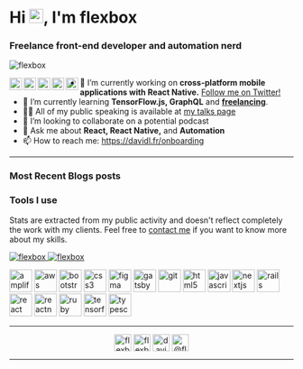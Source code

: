 # Hi <img src="https://media.giphy.com/media/hvRJCLFzcasrR4ia7z/giphy.gif" width="25px">, I'm flexbox

### Freelance front-end developer and automation nerd

<p align="left">
  <img src="https://komarev.com/ghpvc/?username=flexbox" alt="flexbox" />
</p>
<a href="https://twitter.com/flexbox_">
  <img align="left" alt="David Leuliette | Twitter" width="22px" src="https://cdn.jsdelivr.net/npm/simple-icons@v3/icons/twitter.svg" />
</a>
<a href="https://www.linkedin.com/in/david-leuliette/">
  <img align="left" alt="David Leuliette | LinkdeIn" width="22px" src="https://cdn.jsdelivr.net/npm/simple-icons@v3/icons/linkedin.svg" />
</a>
<a href="https://medium.com/@flexbox">
  <img align="left" alt="David Leuliette | Medium" width="22px" src="https://cdn.jsdelivr.net/npm/simple-icons@v3/icons/medium.svg" />
</a>
<a href="https://www.producthunt.com/@flexbox">
  <img align="left" alt="David Leuliette | Product Hunt" width="22px" src="https://cdn.jsdelivr.net/npm/simple-icons@v3/icons/producthunt.svg" />
</a>
<a href="https://instagram.com/chti.yala/">
  <img align="left" alt="David Leuliette | Instagram" width="22px" src="https://cdn.jsdelivr.net/npm/simple-icons@v3/icons/instagram.svg" />
</a>

- 🔭 I’m currently working on **cross-platform mobile applications with React Native.** <a href="https://twitter.com/flexbox_" target="_blank">Follow me on Twitter!</a>
- 🌱 I’m currently learning **TensorFlow.js, GraphQL** and <a href="https://twitter.com/flexbox_" target="_blank">**freelancing**</a>.
- 👨‍💻 All of my public speaking is available at [my talks page](https://github.com/flexbox/talks)
- 👯 I’m looking to collaborate on a potential podcast
- 💬 Ask me about **React, React Native,** and **Automation**
- 📫 How to reach me: <a href="https://davidl.fr/onboarding" target="_blank">https://davidl.fr/onboarding</a>

<hr />

### Most Recent Blogs posts

<!-- BLOG-POST-LIST:START -->
<!-- BLOG-POST-LIST:END -->

### Tools I use

<p>Stats are extracted from my public activity and doesn't reflect completely the work with my clients. Feel free to <a href="https://twitter.com/flexbox_" target="_blank">contact me</a> if you want to know more about my skills.</p>

<a href="https://github.com/flexbox">
  <img src="https://github-readme-stats.vercel.app/api?username=flexbox&show_icons=true&theme=buefy" alt="flexbox" />
  <img src="https://github-readme-stats.vercel.app/api/top-langs/?username=flexbox&layout=compact&hide=html&theme=buefy" alt="flexbox" />
</a>

<p align="left"><img src="https://docs.amplify.aws/assets/logo-dark.svg" alt="amplify" width="40" height="40"/> <img src="https://devicons.github.io/devicon/devicon.git/icons/amazonwebservices/amazonwebservices-original-wordmark.svg" alt="aws" width="40" height="40"/> <img src="https://devicons.github.io/devicon/devicon.git/icons/bootstrap/bootstrap-plain.svg" alt="bootstrap" width="40" height="40"/> <img src="https://devicons.github.io/devicon/devicon.git/icons/css3/css3-original-wordmark.svg" alt="css3" width="40" height="40"/> <img src="https://www.vectorlogo.zone/logos/figma/figma-icon.svg" alt="figma" width="40" height="40"/> <img src="https://www.vectorlogo.zone/logos/gatsbyjs/gatsbyjs-icon.svg" alt="gatsby" width="40" height="40"/> <img src="https://www.vectorlogo.zone/logos/git-scm/git-scm-icon.svg" alt="git" width="40" height="40"/> <img src="https://devicons.github.io/devicon/devicon.git/icons/html5/html5-original-wordmark.svg" alt="html5" width="40" height="40"/> <img src="https://devicons.github.io/devicon/devicon.git/icons/javascript/javascript-original.svg" alt="javascript" width="40" height="40"/> <img src="https://cdn.worldvectorlogo.com/logos/nextjs-3.svg" alt="nextjs" width="40" height="40"/> <img src="https://devicons.github.io/devicon/devicon.git/icons/rails/rails-original-wordmark.svg" alt="rails" width="40" height="40"/> <img src="https://devicons.github.io/devicon/devicon.git/icons/react/react-original-wordmark.svg" alt="react" width="40" height="40"/> <img src="https://reactnative.dev/img/header_logo.svg" alt="reactnative" width="40" height="40"/> <img src="https://devicons.github.io/devicon/devicon.git/icons/ruby/ruby-original-wordmark.svg" alt="ruby" width="40" height="40"/> <img src="https://www.vectorlogo.zone/logos/tensorflow/tensorflow-icon.svg" alt="tensorflow" width="40" height="40"/> <img src="https://devicons.github.io/devicon/devicon.git/icons/typescript/typescript-original.svg" alt="typescript" width="40" height="40"/></p>

<hr style="clear: left" />

<p align="center">
<a href="https://dev.to/flexbox" target="blank"><img align="center" src="https://cdn.jsdelivr.net/npm/simple-icons@3.0.1/icons/dev-dot-to.svg" alt="flexbox" height="30" width="30" /></a>
<a href="https://twitter.com/flexbox_" target="blank"><img align="center" src="https://cdn.jsdelivr.net/npm/simple-icons@3.0.1/icons/twitter.svg" alt="flexbox_" height="30" width="30" /></a>
<a href="https://linkedin.com/in/david-leuliette" target="blank"><img align="center" src="https://cdn.jsdelivr.net/npm/simple-icons@3.0.1/icons/linkedin.svg" alt="david-leuliette" height="30" width="30" /></a>
<a href="https://medium.com/@flexbox" target="blank"><img align="center" src="https://cdn.jsdelivr.net/npm/simple-icons@3.0.1/icons/medium.svg" alt="@flexbox" height="30" width="30" /></a>
</p>
<hr />
